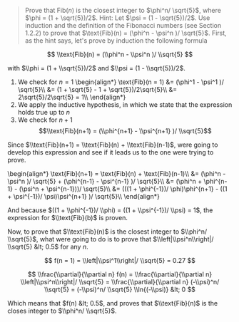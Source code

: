 > Prove that $\text{Fib}(n)$ is the closest integer to $\phi^n/ \sqrt{5}$, where
> $\phi = (1 + \sqrt{5})/2$. Hint: Let $\psi = (1 - \sqrt{5})/2$. Use induction
> and the definition of the Fibonacci numbers (see Section 1.2.2) to prove that
> $\text{Fib}(n) = (\phi^n - \psi^n )/ \sqrt{5}$.
First, as the hint says, let's prove by induction the following formula

$$ \\text{Fib}(n) = (\\phi^n - \\psi^n )/ \\sqrt{5} $$

with $\\phi = (1 + \\sqrt{5})/2$ and $\\psi = (1 - \\sqrt{5})/2$.

1.  We check for $n = 1$ \\begin{align\*} \\text{Fib}(n = 1) &= (\\phi^1 - \\psi^1 )/ \\sqrt{5}\\\\ &= (1 + \\sqrt{5} - 1 + \\sqrt{5})/2\\sqrt{5}\\\\ &= 2\\sqrt{5}/2\\sqrt{5} = 1\\\\ \\end{align\*}
2.  We apply the inductive hypothesis, in which we state that the expression holds true up to $n$
3.  We check for $n + 1$ $$\\text{Fib}(n+1) = (\\phi^{n+1} - \\psi^{n+1} )/ \\sqrt{5}$$

Since $\\text{Fib}(n+1) = \\text{Fib}(n) + \\text{Fib}(n-1)$, were going to develop this expression and see if it leads us to the one were trying to prove.

\\begin{align\*} \\text{Fib}(n+1) = \\text{Fib}(n) + \\text{Fib}(n-1)\\\\ &= (\\phi^n - \\psi^n )/ \\sqrt{5} + (\\phi^{n-1} - \\psi^{n-1} )/ \\sqrt{5}\\\\ &= (\\phi^n + \\phi^{n-1} - (\\psi^n + \\psi^{n-1}))/ \\sqrt{5}\\\\ &= (((1 + \\phi^{-1})/ \\phi)\\phi^{n+1} - ((1 + \\psi^{-1})/ \\psi)\\psi^{n+1} )/ \\sqrt{5}\\\\ \\end{align\*}

And because $((1 + \\phi^{-1})/ \\phi) = ((1 + \\psi^{-1})/ \\psi) = 1$, the expression for $\\text{Fib}(b)$ is proven.

Now, to prove that $\\text{Fib}(n)$ is the closest integer to $\\phi^n/ \\sqrt{5}$, what were going to do is to prove that $\\left|\\psi^n\\right|/ \\sqrt{5} &lt; 0.5$ for any $n$.

$$ f(n = 1) = \\left|\\psi^1\\right|/ \\sqrt{5} = 0.27 $$

$$ \\frac{\\partial}{\\partial n} f(n) = \\frac{\\partial}{\\partial n} \\left|\\psi^n\\right|/ \\sqrt{5} = \\frac{\\partial}{\\partial n} (-\\psi)^n/ \\sqrt{5} = (-\\psi)^n/ \\sqrt{5} \\ln{(-\\psi)} &lt; 0 $$

Which means that $f(n) &lt; 0.5$, and proves that $\\text{Fib}(n)$ is the closes integer to $\\phi^n/ \\sqrt{5}$.

